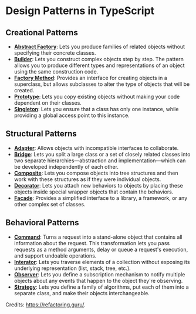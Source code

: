 # Design Patterns in TypeScript

## Creational Patterns
- **[Abstract Factory]**: Lets you produce families of related objects without specifying their concrete classes.
- **[Builder]**: Lets you construct complex objects step by step. The pattern allows you to produce different types and representations of an object using the same construction code.
- **[Factory Method]**: Provides an interface for creating objects in a superclass, but allows subclasses to alter the type of objects that will be created.
- **[Prototype]**: Lets you copy existing objects without making your code dependent on their classes.
- **[Singleton]**: Lets you ensure that a class has only one instance, while providing a global access point to this instance.
 

## Structural Patterns
- **[Adapter]**: Allows objects with incompatible interfaces to collaborate.
- **[Bridge]**: Lets you split a large class or a set of closely related classes into two separate hierarchies—abstraction and implementation—which can be developed independently of each other.
- **[Composite]**: Lets you compose objects into tree structures and then work with these structures as if they were individual objects.
- **[Decorator]**: Lets you attach new behaviors to objects by placing these objects inside special wrapper objects that contain the behaviors.
- **[Facade]**: Provides a simplified interface to a library, a framework, or any other complex set of classes.


## Behavioral Patterns
- **[Command]**: Turns a request into a stand-alone object that contains all information about the request. This transformation lets you pass requests as a method arguments, delay or queue a request's execution, and support undoable operations.
- **[Interator]**: Lets you traverse elements of a collection without exposing its underlying representation (list, stack, tree, etc.).
- **[Observer]**: Lets you define a subscription mechanism to notify multiple objects about any events that happen to the object they're observing.
- **[Strategy]**: Lets you define a family of algorithms, put each of them into a separate class, and make their objects interchangeable.


Credits: https://refactoring.guru/.

[Abstract Factory]: <https://github.com/sandrocampos/designpatterns/blob/main/creationalPatterns/abstractFactory.ts>
[Adapter]: <https://github.com/sandrocampos/designpatterns/blob/main/structuralPatterns/adapter.ts>
[Bridge]: <https://github.com/sandrocampos/designpatterns/blob/main/structuralPatterns/bridge.ts>
[Builder]: <https://github.com/sandrocampos/designpatterns/blob/main/creationalPatterns/builder.ts>
[Command]: <https://github.com/sandrocampos/designpatterns/blob/main/behavioralPatterns/command.ts>
[Composite]: <https://github.com/sandrocampos/designpatterns/blob/main/structuralPatterns/composite.ts>
[Decorator]: <https://github.com/sandrocampos/designpatterns/blob/main/structuralPatterns/decorator.ts>
[Facade]: <https://github.com/sandrocampos/designpatterns/blob/main/structuralPatterns/facade.ts>
[Factory Method]: <https://github.com/sandrocampos/designpatterns/blob/main/creationalPatterns/factoryMethod.ts>
[Interator]: <https://github.com/sandrocampos/designpatterns/blob/main/behavioralPatterns/interator.ts>
[Observer]: <https://github.com/sandrocampos/designpatterns/blob/main/behavioralPatterns/observer.ts>
[Prototype]: <https://github.com/sandrocampos/designpatterns/blob/main/creationalPatterns/prototype.ts>
[Singleton]: <https://github.com/sandrocampos/designpatterns/blob/main/creationalPatterns/singleton.ts>
[Strategy]: <https://github.com/sandrocampos/designpatterns/blob/main/behavioralPatterns/strategy.ts>
